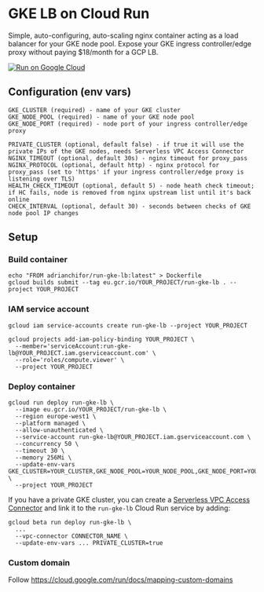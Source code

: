 # GKE LB on Cloud Run

Simple, auto-configuring, auto-scaling nginx container acting as a load balancer for your GKE node pool. Expose your GKE ingress controller/edge proxy without paying $18/month for a GCP LB.

[![Run on Google Cloud](https://deploy.cloud.run/button.svg)](https://deploy.cloud.run)

## Configuration (env vars)

```
GKE_CLUSTER (required) - name of your GKE cluster
GKE_NODE_POOL (required) - name of your GKE node pool
GKE_NODE_PORT (required) - node port of your ingress controller/edge proxy

PRIVATE_CLUSTER (optional, default false) - if true it will use the private IPs of the GKE nodes, needs Serverless VPC Access Connector
NGINX_TIMEOUT (optional, default 30s) - nginx timeout for proxy_pass
NGINX_PROTOCOL (optional, default http) - nginx protocol for proxy_pass (set to 'https' if your ingress controller/edge proxy is listening over TLS)
HEALTH_CHECK_TIMEOUT (optional, default 5) - node heath check timeout; if HC fails, node is removed from nginx upstream list until it's back online
CHECK_INTERVAL (optional, default 30) - seconds between checks of GKE node pool IP changes
```

## Setup

### Build container

```
echo "FROM adrianchifor/run-gke-lb:latest" > Dockerfile
gcloud builds submit --tag eu.gcr.io/YOUR_PROJECT/run-gke-lb . --project YOUR_PROJECT
```

### IAM service account

```
gcloud iam service-accounts create run-gke-lb --project YOUR_PROJECT

gcloud projects add-iam-policy-binding YOUR_PROJECT \
  --member='serviceAccount:run-gke-lb@YOUR_PROJECT.iam.gserviceaccount.com' \
  --role='roles/compute.viewer' \
  --project YOUR_PROJECT
```

### Deploy container

```
gcloud run deploy run-gke-lb \
  --image eu.gcr.io/YOUR_PROJECT/run-gke-lb \
  --region europe-west1 \
  --platform managed \
  --allow-unauthenticated \
  --service-account run-gke-lb@YOUR_PROJECT.iam.gserviceaccount.com \
  --concurrency 50 \
  --timeout 30 \
  --memory 256Mi \
  --update-env-vars GKE_CLUSTER=YOUR_CLUSTER,GKE_NODE_POOL=YOUR_NODE_POOL,GKE_NODE_PORT=YOUR_NODE_PORT \
  --project YOUR_PROJECT
```

If you have a private GKE cluster, you can create a [Serverless VPC Access Connector](https://cloud.google.com/vpc/docs/configure-serverless-vpc-access) and link it to the `run-gke-lb` Cloud Run service by adding:

```
gcloud beta run deploy run-gke-lb \
  ...
  --vpc-connector CONNECTOR_NAME \
  --update-env-vars ... PRIVATE_CLUSTER=true
```

### Custom domain
Follow https://cloud.google.com/run/docs/mapping-custom-domains
